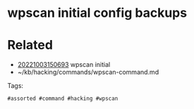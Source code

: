 # wpscan initial config backups

# Related

- [20221003150693](/zet/20221003150693/README.md) wpscan initial
- ~/kb/hacking/commands/wpscan-command.md

Tags:

    #assorted #command #hacking #wpscan
